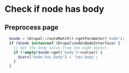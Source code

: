 # Check if node has body

## Preprocess page

```php
  $node = \Drupal::routeMatch()->getParameter('node');
  if ($node instanceof \Drupal\node\NodeInterface) {
    // Get the body value from the node object.
    if (!empty($node->get('body')->value)) {
      $vars["node_has_body"] = 'has-body';
    }
  }
```
